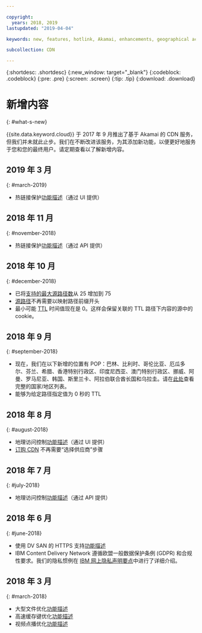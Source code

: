 ```yaml
---

copyright:
  years: 2018, 2019
lastupdated: "2019-04-04"

keywords: new, features, hotlink, Akamai, enhancements, geographical access, cache, key, optimization, video on demand, feature, descriptions, protection, vendor

subcollection: CDN

---
```


{:shortdesc: .shortdesc}
{:new_window: target="_blank"}
{:codeblock: .codeblock}
{:pre: .pre}
{:screen: .screen}
{:tip: .tip}
{:download: .download}

# 新增内容
{: #what-s-new}

{{site.data.keyword.cloud}} 于 2017 年 9 月推出了基于 Akamai 的 CDN 服务，但我们并未就此止步。我们在不断改进该服务，为其添加新功能，以便更好地服务于您和您的最终用户。请定期查看以了解新增内容。

## 2019 年 3 月
{: #march-2019}

* 热链接保护[功能描述](/docs/infrastructure/CDN?topic=CDN-feature-descriptions#hotlink-protection)（通过 UI 提供）

## 2018 年 11 月
{: #november-2018}

  * 热链接保护[功能描述](/docs/infrastructure/CDN?topic=CDN-feature-descriptions#hotlink-protection)（通过 API 提供）
  
## 2018 年 10 月
{: #december-2018}

  * 已将[支持的最大源路径数](/docs/infrastructure/CDN?topic=CDN-known-limitations#known-limitations)从 25 增加到 75 
  * [源路径](/docs/infrastructure/CDN?topic=CDN-manage-your-cdn#adding-origin-path-details)不再需要以映射路径前缀开头
  * 最小可能 [TTL](/docs/infrastructure/CDN?topic=CDN-manage-your-cdn#setting-content-caching-time-using-time-to-live-) 时间值现在是 0。这样会保留关联的 TTL 路径下内容的源中的 cookie。

## 2018 年 9 月
{: #september-2018}

  * 现在，我们在以下新增的位置有 POP：巴林、比利时、哥伦比亚、厄瓜多尔、芬兰、希腊、香港特别行政区、印度尼西亚、澳门特别行政区、挪威、阿曼、罗马尼亚、韩国、斯里兰卡、阿拉伯联合酋长国和乌拉圭。请在[此处](/docs/infrastructure/CDN?topic=CDN-list-of-edge-servers#list-of-edge-servers)查看完整的国家/地区列表。
  * 能够为给定路径指定值为 0 秒的 TTL

## 2018 年 8 月
{: #august-2018}

  * 地理访问控制[功能描述](/docs/infrastructure/CDN?topic=CDN-feature-descriptions#geographical-access-control)（通过 UI 提供）
  * [订购 CDN](/docs/infrastructure/CDN?topic=CDN-order-a-cdn#order-a-new-cdn-) 不再需要“选择供应商”步骤

## 2018 年 7 月
{: #july-2018}

  * 地理访问控制[功能描述](/docs/infrastructure/CDN?topic=CDN-feature-descriptions#geographical-access-control)（通过 API 提供）

## 2018 年 6 月
{: #june-2018}

* 使用 DV SAN 的 HTTPS 支持[功能描述](/docs/infrastructure/CDN?topic=CDN-feature-descriptions#https-protocol-support)
* IBM Content Delivery Network 遵循欧盟一般数据保护条例 (GDPR) 和合规性要求。我们的隐私惯例在 [IBM 网上隐私声明要点](https://www.ibm.com/privacy/us/en/)中进行了详细介绍。

## 2018 年 3 月
{: #march-2018}

  * 大型文件优化[功能描述](/docs/infrastructure/CDN?topic=CDN-feature-descriptions#large-file-optimization)
  * 高速缓存键优化[功能描述](/docs/infrastructure/CDN?topic=CDN-feature-descriptions#cache-key-optimization)
  * 视频点播优化[功能描述](/docs/infrastructure/CDN?topic=CDN-feature-descriptions#video-on-demand)
